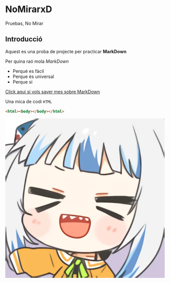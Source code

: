 # NoMirarxD
Pruebas, No Mirar

## Introducció
Aquest es una proba de projecte per practicar **MarkDown**

Per quina raó mola _MarkDown_
* Perqué es fàcil
* Perque ès universal
* Perque si

[Click aqui si vols saver mes sobre MarkDown](https://www.markdown.es/)

Una mica de codi `HTML`
``` html
<html><body></body></html>
```

![Hola](56.png)